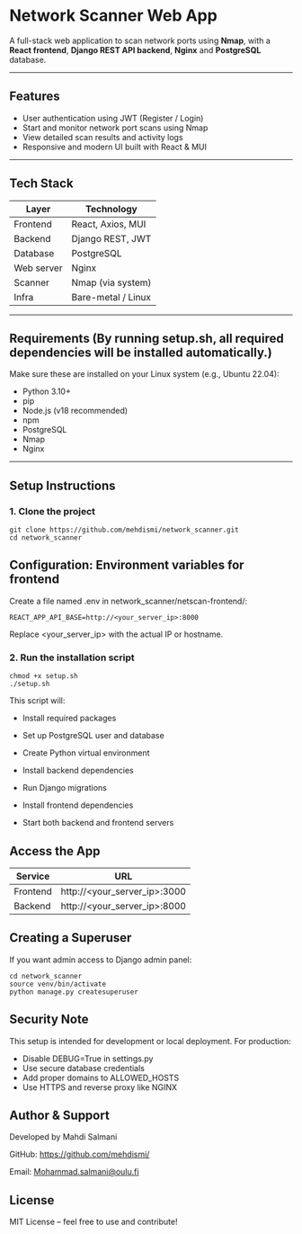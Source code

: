 
# Network Scanner Web App

A full-stack web application to scan network ports using **Nmap**, with a **React frontend**, **Django REST API backend**, **Nginx** and **PostgreSQL** database.

---

## Features

- User authentication using JWT (Register / Login)
- Start and monitor network port scans using Nmap
- View detailed scan results and activity logs
- Responsive and modern UI built with React & MUI

---

## Tech Stack

| Layer      | Technology         |
|------------|--------------------|
| Frontend   | React, Axios, MUI  |
| Backend    | Django REST, JWT   |
| Database   | PostgreSQL         |
| Web server           | Nginx   |
| Scanner    | Nmap (via system)  |
| Infra      | Bare-metal / Linux |

---

## Requirements (By running setup.sh, all required dependencies will be installed automatically.)

Make sure these are installed on your Linux system (e.g., Ubuntu 22.04): 


- Python 3.10+
- pip
- Node.js (v18 recommended)
- npm
- PostgreSQL
- Nmap
- Nginx

---

## Setup Instructions

### 1. Clone the project

```
git clone https://github.com/mehdismi/network_scanner.git
cd network_scanner
```

## Configuration: Environment variables for frontend
Create a file named .env in network_scanner/netscan-frontend/:
```
REACT_APP_API_BASE=http://<your_server_ip>:8000
```
Replace <your_server_ip> with the actual IP or hostname.

### 2. Run the installation script
```
chmod +x setup.sh
./setup.sh
```

This script will:

- Install required packages

- Set up PostgreSQL user and database

- Create Python virtual environment

- Install backend dependencies

- Run Django migrations

- Install frontend dependencies

- Start both backend and frontend servers


## Access the App
| Service    | URL                              |
|------------|----------------------------------|
| Frontend   | http://<your_server_ip>:3000     |
| Backend    | http://<your_server_ip>:8000     |

## Creating a Superuser
If you want admin access to Django admin panel:
```
cd network_scanner
source venv/bin/activate
python manage.py createsuperuser
```

## Security Note

This setup is intended for development or local deployment. For production:

- Disable DEBUG=True in settings.py
- Use secure database credentials
- Add proper domains to ALLOWED_HOSTS
- Use HTTPS and reverse proxy like NGINX

## Author & Support

Developed by Mahdi Salmani

GitHub: https://github.com/mehdismi/

Email: Mohammad.salmani@oulu.fi



## License
MIT License – feel free to use and contribute!






